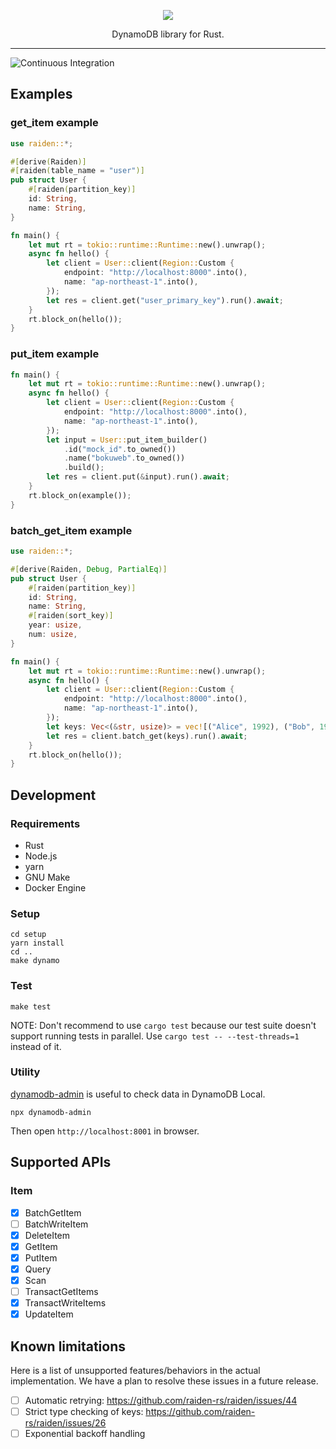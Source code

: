 <p align="center"><img src ="https://github.com/bokuweb/raiden/blob/master/assets/logo.png?raw=true" /></p>

<p align="center">
    DynamoDB library for Rust.
</p>

---

![Continuous Integration](https://github.com/bokuweb/raiden/workflows/Continuous%20Integration/badge.svg)

## Examples

### get_item example

```Rust
use raiden::*;

#[derive(Raiden)]
#[raiden(table_name = "user")]
pub struct User {
    #[raiden(partition_key)]
    id: String,
    name: String,
}

fn main() {
    let mut rt = tokio::runtime::Runtime::new().unwrap();
    async fn hello() {
        let client = User::client(Region::Custom {
            endpoint: "http://localhost:8000".into(),
            name: "ap-northeast-1".into(),
        });
        let res = client.get("user_primary_key").run().await;
    }
    rt.block_on(hello());
}
```

### put_item example

```Rust
fn main() {
    let mut rt = tokio::runtime::Runtime::new().unwrap();
    async fn hello() {
        let client = User::client(Region::Custom {
            endpoint: "http://localhost:8000".into(),
            name: "ap-northeast-1".into(),
        });
        let input = User::put_item_builder()
            .id("mock_id".to_owned())
            .name("bokuweb".to_owned())
            .build();
        let res = client.put(&input).run().await;
    }
    rt.block_on(example());
}
```

### batch_get_item example

```Rust
use raiden::*;

#[derive(Raiden, Debug, PartialEq)]
pub struct User {
    #[raiden(partition_key)]
    id: String,
    name: String,
    #[raiden(sort_key)]
    year: usize,
    num: usize,
}

fn main() {
    let mut rt = tokio::runtime::Runtime::new().unwrap();
    async fn hello() {
        let client = User::client(Region::Custom {
            endpoint: "http://localhost:8000".into(),
            name: "ap-northeast-1".into(),
        });
        let keys: Vec<(&str, usize)> = vec![("Alice", 1992), ("Bob", 1976), ("Charlie", 2002)];
        let res = client.batch_get(keys).run().await;
    }
    rt.block_on(hello());
}
```

## Development

### Requirements

- Rust
- Node.js
- yarn
- GNU Make
- Docker Engine

### Setup

```
cd setup
yarn install
cd ..
make dynamo
```

### Test

```
make test
```

NOTE: Don't recommend to use `cargo test` because our test suite doesn't support running tests in parallel. Use `cargo test -- --test-threads=1` instead of it.

### Utility

[dynamodb-admin](https://github.com/aaronshaf/dynamodb-admin) is useful to check data in DynamoDB Local.

```
npx dynamodb-admin
```

Then open `http://localhost:8001` in browser.

## Supported APIs

### Item

- [x] BatchGetItem
- [ ] BatchWriteItem
- [x] DeleteItem
- [x] GetItem
- [x] PutItem
- [x] Query
- [x] Scan
- [ ] TransactGetItems
- [x] TransactWriteItems
- [x] UpdateItem

## Known limitations

Here is a list of unsupported features/behaviors in the actual implementation.
We have a plan to resolve these issues in a future release.

- [ ] Automatic retrying: https://github.com/raiden-rs/raiden/issues/44
- [ ] Strict type checking of keys: https://github.com/raiden-rs/raiden/issues/26
- [ ] Exponential backoff handling
